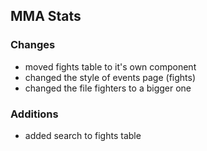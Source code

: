 ## MMA Stats

### Changes

- moved fights table to it's own component
- changed the style of events page (fights)
- changed the file fighters to a bigger one

### Additions

- added search to fights table